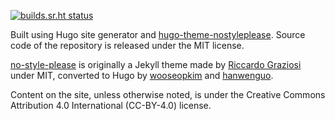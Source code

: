 [![builds.sr.ht status](https://builds.sr.ht/~ducmbui/ducmbui.com/commits/main/srht-pages.yml.svg)](https://builds.sr.ht/~ducmbui/ducmbui.com/commits/main/srht-pages.yml?)

Built using Hugo site generator and [hugo-theme-nostyleplease](https://github.com/hanwenguo/hugo-theme-nostyleplease/). Source code of the repository is released under the MIT license.

[no-style-please](https://github.com/riggraz/no-style-please) is originally a Jekyll theme made by [Riccardo Graziosi](https://riggraz.dev) under MIT, converted to Hugo by [wooseopkim](https://wooseop.kim/) and [hanwenguo](https://hanwen.io/).

Content on the site, unless otherwise noted, is under the Creative Commons Attribution 4.0 International (CC-BY-4.0) license.

